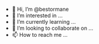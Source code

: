 - 👋 Hi, I’m @bestormane
- 👀 I’m interested in ...
- 🌱 I’m currently learning ...
- 💞️ I’m looking to collaborate on ...
- 📫 How to reach me ...

<!---
bestormane/bestormane is a ✨ special ✨ repository because its `README.md` (this file) appears on your GitHub profile.
You can click the Preview link to take a look at your changes.
--->
